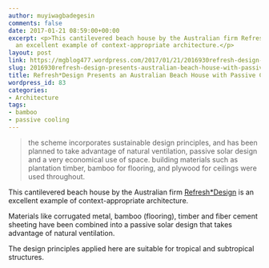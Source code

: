 ```yaml
---
author: muyiwagbadegesin
comments: false
date: 2017-01-21 08:59:00+00:00
excerpt: <p>This cantilevered beach house by the Australian firm Refresh Design is
  an excellent example of context-appropriate architecture.</p>
layout: post
link: https://mgblog477.wordpress.com/2017/01/21/2016930refresh-design-presents-australian-beach-house-with-passive-cooling-technology/
slug: 2016930refresh-design-presents-australian-beach-house-with-passive-cooling-technology
title: Refresh*Design Presents an Australian Beach House with Passive Cooling Features
wordpress_id: 83
categories:
- Architecture
tags:
- bamboo
- passive cooling
---
```


<blockquote>the scheme incorporates sustainable design principles, and has been planned to take advantage of natural ventilation, passive solar design and a very economical use of space. building materials such as plantation timber, bamboo for flooring, and plywood for ceilings were used throughout.</blockquote>

This cantilevered beach house by the Australian firm [Refresh*Design](http://www.refreshdesign.com.au/) is an excellent example of context-appropriate architecture.

Materials like corrugated metal, bamboo (flooring), timber and fiber cement sheeting have been combined into a passive solar design that takes advantage of natural ventilation.

The design principles applied here are suitable for tropical and subtropical structures.

 
